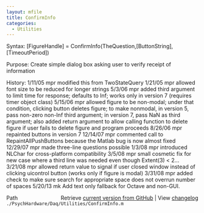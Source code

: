 ```yaml
---
layout: mfile
title: ConfirmInfo
categories:
  - Utilities
---
```


 Syntax: \[FigureHandle\] = ConfirmInfo\(TheQuestion,\[ButtonString\],\[TimeoutPeriod\]\)

 Purpose: Create simple dialog box asking user to verify receipt of information

 History: 1/11/05       mpr     modified this from TwoStateQuery
                     1/21/05        mpr     allowed font size to be reduced for longer strings
           5/3/06    mpr   added third argument to limit time for response;
                           defaults to Inf; works only in version 7 \(requires
                           timer object class\)
                     5/15/06        mpr     allowed figure to be non\-modal; under that
                           condition, clicking button deletes figure; to make
                           nonmodal, in version 5, pass non\-zero non\-Inf third
                           argument; in version 7, pass NaN as third argument;
                           also added return argument to allow calling function
                           to delete figure if user fails to delete figure and
                           program proceeds
          8/26/06    mpr   repainted buttons in version 7
         12/14/07    mpr   commented call to RepaintAllPushButtons because
                           the Matlab bug is now almost fixed
         12/29/07    mpr   made three\-line questions possible
                     1/3/08         mpr     introduced NLChar for cross\-platform compatibility
          3/5/08     mpr   small cosmetic fix for new case where a third line
                           was needed even though Extent\(3\) < 2...
          3/21/08    mpr   allowed return value to signal if user closed window
                           instead of clicking uicontrol button \(works only if
                           figure is modal\)
          3/31/08    mpr   added check to make sure search for appropriate
                           space does not overrun number of spaces
          5/20/13    mk Add text only fallback for Octave and non\-GUI.


<div class="code_header" style="text-align:right;">
  <span style="float:left;">Path&nbsp;&nbsp;</span> <span class="counter">Retrieve <a href=
  "https://raw.github.com/Psychtoolbox-3/Psychtoolbox-3/beta/./PsychHardware/Daq/Utilities/ConfirmInfo.m">current version from GitHub</a> | View <a href=
  "https://github.com/Psychtoolbox-3/Psychtoolbox-3/commits/beta/./PsychHardware/Daq/Utilities/ConfirmInfo.m">changelog</a></span>
</div>
<div class="code">
  <code>./PsychHardware/Daq/Utilities/ConfirmInfo.m</code>
</div>

